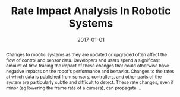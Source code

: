 ---
title: "Rate Impact Analysis In Robotic Systems"
abstract: "Changes to robotic systems as they are updated or upgraded often affect the flow of control and sensor data. Developers and users spend a significant amount of time tracing the impact of these changes that could otherwise have negative impacts on the robot's performance and behavior. Changes to the rates at which data is published from sensors, controllers, and other parts of the system are particularly subtle and difficult to detect. These rate changes, even if minor (eg lowering the frame rate of a camera), can propagate …"
date: 2017-01-01
venue: "2017 IEEE International Conference on Robotics and Automation, ICRA 2017, Singapore, Singapore, May 29 - June 3, 2017"
paperurl: https://ieeexplore.ieee.org/abstract/document/7989240/
authors: "Nishant Sharma, Sebastian G. Elbaum and Carrick Detweiler"
awards: ""
---